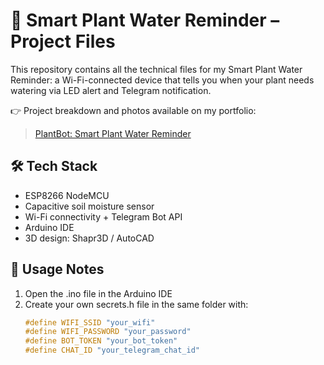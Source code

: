 # 🌿 Smart Plant Water Reminder – Project Files

This repository contains all the technical files for my Smart Plant Water Reminder: a Wi-Fi-connected device that tells you when your plant needs watering via LED alert and Telegram notification.

👉 Project breakdown and photos available on my portfolio:  
>  [PlantBot: Smart Plant Water Reminder](https://editor.wix.com/html/editor/web/renderer/edit/7dd5ee8c-e91b-44d8-93e9-605d003c71eb?metaSiteId=678279c4-7c1c-49d0-87b9-8d6adbd433d8)


## 🛠️ Tech Stack

- ESP8266 NodeMCU
- Capacitive soil moisture sensor
- Wi-Fi connectivity + Telegram Bot API
- Arduino IDE
- 3D design: Shapr3D / AutoCAD

## 🧠 Usage Notes

1. Open the .ino file in the Arduino IDE  
2. Create your own secrets.h file in the same folder with:
   ```cpp
   #define WIFI_SSID "your_wifi"
   #define WIFI_PASSWORD "your_password"
   #define BOT_TOKEN "your_bot_token"
   #define CHAT_ID "your_telegram_chat_id"
